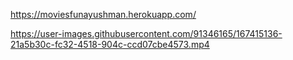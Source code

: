 https://moviesfunayushman.herokuapp.com/

https://user-images.githubusercontent.com/91346165/167415136-21a5b30c-fc32-4518-904c-ccd07cbe4573.mp4

